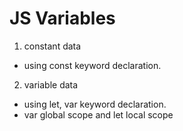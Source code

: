 # JS Variables

1) constant data 
- using const keyword declaration.
2) variable data
- using let, var keyword declaration.
- var global scope and let local scope
